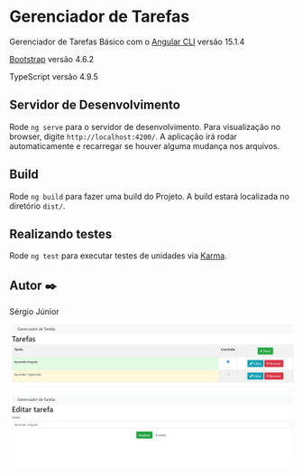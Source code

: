 # Gerenciador de Tarefas

Gerenciador de Tarefas Básico com o  [Angular CLI](https://github.com/angular/angular-cli) versão 15.1.4

[Bootstrap](https://getbootstrap.com/docs/4.6/getting-started/introduction/) versão 4.6.2

TypeScript versão 4.9.5


## Servidor de Desenvolvimento

Rode `ng serve` para o servidor de desenvolvimento. Para visualização no browser, digite `http://localhost:4200/`. A aplicação irá rodar automaticamente e recarregar se houver alguma mudança nos arquivos.


## Build

Rode `ng build` para fazer uma build do Projeto. A build estará localizada no diretório `dist/`.

## Realizando testes

Rode `ng test` para executar testes de unidades via [Karma](https://karma-runner.github.io).

## Autor ✒️

Sérgio Júnior

![GERENCIADOR DE TAREFAS](capa.jpg)

![ATUALIZAR TAREFA](atualizar_tarefa.jpg)